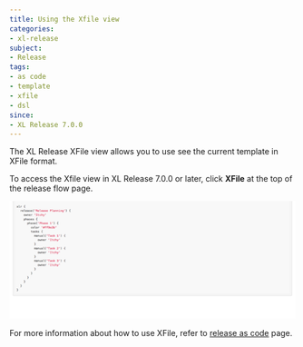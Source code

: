 ```yaml
---
title: Using the Xfile view
categories:
- xl-release
subject:
- Release
tags:
- as code
- template
- xfile
- dsl
since:
- XL Release 7.0.0
---
```


The XL Release XFile view allows you to use see the current template in XFile format.

To access the Xfile view in XL Release 7.0.0 or later, click **XFile** at the top of the release flow page.

![XFile: xfile view](../images/xfile-view.png)

For more information about how to use XFile, refer to [release as code](/xl-release/concept/release-as-code.html) page.
